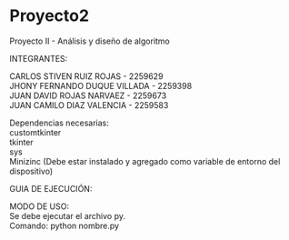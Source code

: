 # Proyecto2
Proyecto II - Análisis y diseño de algoritmo


INTEGRANTES:  
  
CARLOS STIVEN RUIZ ROJAS - 2259629  
JHONY FERNANDO DUQUE VILLADA - 2259398  
JUAN DAVID ROJAS NARVAEZ - 2259673  
JUAN CAMILO DIAZ VALENCIA - 2259583  
  
Dependencias necesarias:  
customtkinter  
tkinter  
sys  
Minizinc (Debe estar instalado y agregado como variable de entorno del dispositivo)  
  
GUIA DE EJECUCIÓN:  
  
MODO DE USO:  
Se debe ejecutar el archivo py.  
Comando: python nombre.py

